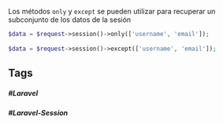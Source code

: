 Los métodos `only` y `except` se pueden utilizar para recuperar un subconjunto de los datos de la sesión

```php
$data = $request->session()->only(['username', 'email']);
 
$data = $request->session()->except(['username', 'email']);
```
## Tags

##### #Laravel
##### #Laravel-Session